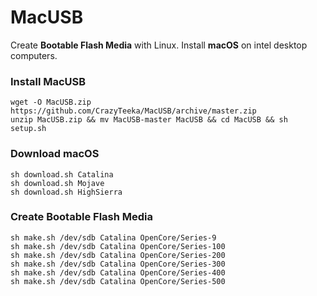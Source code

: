 # MacUSB
Create **Bootable Flash Media** with Linux. Install **macOS** on intel desktop computers.

### Install MacUSB
```
wget -O MacUSB.zip https://github.com/CrazyTeeka/MacUSB/archive/master.zip
unzip MacUSB.zip && mv MacUSB-master MacUSB && cd MacUSB && sh setup.sh
```

### Download macOS
```
sh download.sh Catalina
sh download.sh Mojave
sh download.sh HighSierra
```

### Create Bootable Flash Media
```
sh make.sh /dev/sdb Catalina OpenCore/Series-9
sh make.sh /dev/sdb Catalina OpenCore/Series-100
sh make.sh /dev/sdb Catalina OpenCore/Series-200
sh make.sh /dev/sdb Catalina OpenCore/Series-300
sh make.sh /dev/sdb Catalina OpenCore/Series-400
sh make.sh /dev/sdb Catalina OpenCore/Series-500
```
